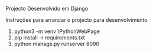 Projecto Desenvolvido em Django

Instruções para arrancar o projecto para desenvolvimento
1. python3 -m venv  \PythonWebPage
2. pip install -r requirements.txt
3. python manage.py runserver 8090